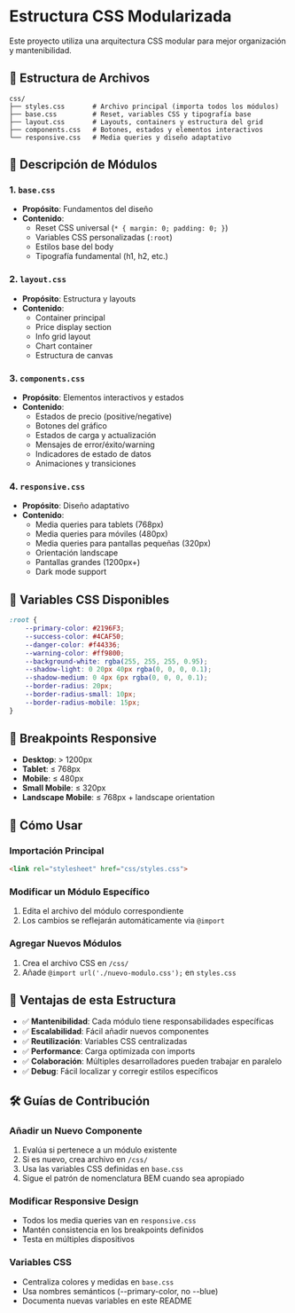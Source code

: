 # Estructura CSS Modularizada

Este proyecto utiliza una arquitectura CSS modular para mejor organización y mantenibilidad.

## 📁 Estructura de Archivos

```
css/
├── styles.css       # Archivo principal (importa todos los módulos)
├── base.css         # Reset, variables CSS y tipografía base
├── layout.css       # Layouts, containers y estructura del grid
├── components.css   # Botones, estados y elementos interactivos
└── responsive.css   # Media queries y diseño adaptativo
```

## 🎯 Descripción de Módulos

### 1. `base.css`
- **Propósito**: Fundamentos del diseño
- **Contenido**:
  - Reset CSS universal (`* { margin: 0; padding: 0; }`)
  - Variables CSS personalizadas (`:root`)
  - Estilos base del body
  - Tipografía fundamental (h1, h2, etc.)

### 2. `layout.css`
- **Propósito**: Estructura y layouts
- **Contenido**:
  - Container principal
  - Price display section
  - Info grid layout
  - Chart container
  - Estructura de canvas

### 3. `components.css`
- **Propósito**: Elementos interactivos y estados
- **Contenido**:
  - Estados de precio (positive/negative)
  - Botones del gráfico
  - Estados de carga y actualización
  - Mensajes de error/éxito/warning
  - Indicadores de estado de datos
  - Animaciones y transiciones

### 4. `responsive.css`
- **Propósito**: Diseño adaptativo
- **Contenido**:
  - Media queries para tablets (768px)
  - Media queries para móviles (480px)
  - Media queries para pantallas pequeñas (320px)
  - Orientación landscape
  - Pantallas grandes (1200px+)
  - Dark mode support

## 🎨 Variables CSS Disponibles

```css
:root {
    --primary-color: #2196F3;
    --success-color: #4CAF50;
    --danger-color: #f44336;
    --warning-color: #ff9800;
    --background-white: rgba(255, 255, 255, 0.95);
    --shadow-light: 0 20px 40px rgba(0, 0, 0, 0.1);
    --shadow-medium: 0 4px 6px rgba(0, 0, 0, 0.1);
    --border-radius: 20px;
    --border-radius-small: 10px;
    --border-radius-mobile: 15px;
}
```

## 📱 Breakpoints Responsive

- **Desktop**: > 1200px
- **Tablet**: ≤ 768px
- **Mobile**: ≤ 480px
- **Small Mobile**: ≤ 320px
- **Landscape Mobile**: ≤ 768px + landscape orientation

## 🔄 Cómo Usar

### Importación Principal
```html
<link rel="stylesheet" href="css/styles.css">
```

### Modificar un Módulo Específico
1. Edita el archivo del módulo correspondiente
2. Los cambios se reflejarán automáticamente via `@import`

### Agregar Nuevos Módulos
1. Crea el archivo CSS en `/css/`
2. Añade `@import url('./nuevo-modulo.css');` en `styles.css`

## 🎯 Ventajas de esta Estructura

- ✅ **Mantenibilidad**: Cada módulo tiene responsabilidades específicas
- ✅ **Escalabilidad**: Fácil añadir nuevos componentes
- ✅ **Reutilización**: Variables CSS centralizadas
- ✅ **Performance**: Carga optimizada con imports
- ✅ **Colaboración**: Múltiples desarrolladores pueden trabajar en paralelo
- ✅ **Debug**: Fácil localizar y corregir estilos específicos

## 🛠️ Guías de Contribución

### Añadir un Nuevo Componente
1. Evalúa si pertenece a un módulo existente
2. Si es nuevo, crea archivo en `/css/`
3. Usa las variables CSS definidas en `base.css`
4. Sigue el patrón de nomenclatura BEM cuando sea apropiado

### Modificar Responsive Design
- Todos los media queries van en `responsive.css`
- Mantén consistencia en los breakpoints definidos
- Testa en múltiples dispositivos

### Variables CSS
- Centraliza colores y medidas en `base.css`
- Usa nombres semánticos (--primary-color, no --blue)
- Documenta nuevas variables en este README